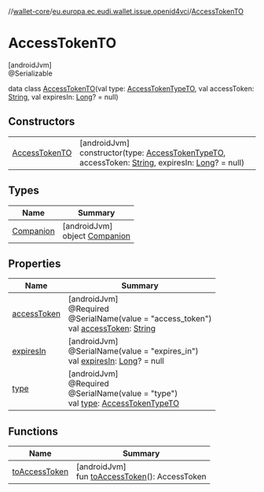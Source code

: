 //[wallet-core](../../../index.md)/[eu.europa.ec.eudi.wallet.issue.openid4vci](../index.md)/[AccessTokenTO](index.md)

# AccessTokenTO

[androidJvm]\
@Serializable

data class [AccessTokenTO](index.md)(val type: [AccessTokenTypeTO](../-access-token-type-t-o/index.md), val accessToken: [String](https://kotlinlang.org/api/latest/jvm/stdlib/kotlin-stdlib/kotlin/-string/index.html), val expiresIn: [Long](https://kotlinlang.org/api/latest/jvm/stdlib/kotlin-stdlib/kotlin/-long/index.html)? = null)

## Constructors

| | |
|---|---|
| [AccessTokenTO](-access-token-t-o.md) | [androidJvm]<br>constructor(type: [AccessTokenTypeTO](../-access-token-type-t-o/index.md), accessToken: [String](https://kotlinlang.org/api/latest/jvm/stdlib/kotlin-stdlib/kotlin/-string/index.html), expiresIn: [Long](https://kotlinlang.org/api/latest/jvm/stdlib/kotlin-stdlib/kotlin/-long/index.html)? = null) |

## Types

| Name | Summary |
|---|---|
| [Companion](-companion/index.md) | [androidJvm]<br>object [Companion](-companion/index.md) |

## Properties

| Name | Summary |
|---|---|
| [accessToken](access-token.md) | [androidJvm]<br>@Required<br>@SerialName(value = &quot;access_token&quot;)<br>val [accessToken](access-token.md): [String](https://kotlinlang.org/api/latest/jvm/stdlib/kotlin-stdlib/kotlin/-string/index.html) |
| [expiresIn](expires-in.md) | [androidJvm]<br>@SerialName(value = &quot;expires_in&quot;)<br>val [expiresIn](expires-in.md): [Long](https://kotlinlang.org/api/latest/jvm/stdlib/kotlin-stdlib/kotlin/-long/index.html)? = null |
| [type](type.md) | [androidJvm]<br>@Required<br>@SerialName(value = &quot;type&quot;)<br>val [type](type.md): [AccessTokenTypeTO](../-access-token-type-t-o/index.md) |

## Functions

| Name | Summary |
|---|---|
| [toAccessToken](to-access-token.md) | [androidJvm]<br>fun [toAccessToken](to-access-token.md)(): AccessToken |
